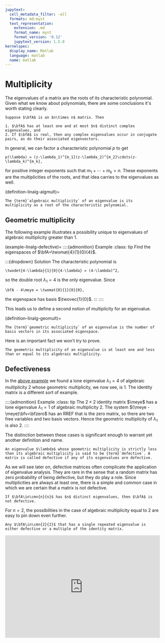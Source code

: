 ```yaml
---
jupytext:
  cell_metadata_filter: -all
  formats: md:myst
  text_representation:
    extension: .md
    format_name: myst
    format_version: '0.12'
    jupytext_version: 1.5.0
kernelspec:
  display_name: Matlab
  language: matlab
  name: matlab
---
```


# Multiplicity

The eigenvalues of a matrix are the roots of its characteristic polynomial. Given what we know about polynomials, there are some conclusions it's worth stating clearly.

````{proof:property} Eigenvalue properties
Suppose $\bfA$ is an $n\times n$ matrix. Then

1. $\bfA$ has at least one and at most $n$ distinct complex eigenvalues, and
2. If $\bfA$ is real, then any complex eigenvalues occur in conjugate pairs, as do their associated eigenvectors.
````

In general, we can factor a characteristic polynomial $p$ to get

```{math}
p(\lambda) = (z-\lambda_1)^{m_1}(z-\lambda_2)^{m_2}\cdots(z-\lambda_k)^{m_k},
```

for positive integer exponents such that $m_1+\cdots+m_k=n$. These exponents are the multiplicities of the roots, and that idea carries to the eigenvalues as well.

(definition-linalg-algmult)=
````{proof:definition} Algebraic multiplicity
The {term}`algebraic multiplicity` of an eigenvalue is its multiplicity as a root of the characteristic polynomial.
````

## Geometric multiplicity

The following example illustrates a possibility unique to eigenvalues of algebraic multiplicity greater than 1.

(example-linalg-defective)=
::::{admonition} Example
:class: tip
Find the eigenspaces of $\bfA=\twomat{4}{1}{0}{4}$.

:::{dropdown} Solution
The characteristic polynomial is 

```{math}
\twodet{4-\lambda}{1}{0}{4-\lambda} = (4-\lambda)^2,
```

so the double root $\lambda_1=4$ is the only eigenvalue. Since

```{math}
\bfA - 4\meye = \twomat{0}{1}{0}{0},
```

the eigenspace has basis $\twovec{1}{0}$.
:::
::::

This leads us to define a second notion of multiplicity for an eigenvalue. 

(definition-linalg-geomult)=
````{proof:definition} Geometric multiplicity
The {term}`geometric multiplicity` of an eigenvalue is the number of basis vectors in its associated eigenspace.
````

Here is an important fact we won't try to prove.

````{proof:property}
The geometric multiplicity of an eigenvalue is at least one and less than or equal to its algebraic multiplicity.
````

## Defectiveness

In the [above example](example-linalg-defective) we found a lone eigenvalue $\lambda_1=4$ of algebraic multiplicity 2 whose geometric multiplicity, we now see, is 1. The identity matrix is a different sort of example.

::::{admonition} Example
:class: tip
The $2\times 2$ identity matrix $\meye$ has a lone eigenvalue $\lambda_1=1$ of algebraic multiplicity 2. The system $(\meye - \meye)\bfv=\bfzero$ has an RREF that is the zero matrix, so there are two free variables and two basis vectors. Hence the geometric multiplicity of $\lambda_1$ is also 2.
::::

The distinction between these cases is significant enough to warrant yet another definition and name.

````{proof:definition} Defectiveness
An eigenvalue $\lambda$ whose geometric multiplicity is strictly less than its algebraic multiplicity is said to be {term}`defective`. A matrix is called defective if any of its eigenvalues are defective.
````

As we will see later on, defective matrices often complicate the application of eigenvalue analysis. They are rare in the sense that a random matrix has zero probability of being defective, but they do play a role. Since multiplicities are always at least one, there is a simple and common case in which we are certain that a matrix is not defective.

````{proof:theorem} Distinct eigenvalues
If $\bfA\in\cmn{n}{n}$ has $n$ distinct eigenvalues, then $\bfA$ is not defective.
````

For $n=2$, the possibilities in the case of algebraic multiplicity equal to 2 are easy to pin down even further. 

````{proof:theorem} $2\times 2$ defectivenss
Any $\bfA\in\cmn{2}{2}$ that has a single repeated eigenvalue is either defective or a multiple of the identity matrix. 
````

<div style="max-width:608px"><div style="position:relative;padding-bottom:66.118421052632%"><iframe id="kaltura_player" src="https://cdnapisec.kaltura.com/p/2358381/sp/235838100/embedIframeJs/uiconf_id/43030021/partner_id/2358381?iframeembed=true&playerId=kaltura_player&entry_id=1_46jcs8ws&flashvars[streamerType]=auto&amp;flashvars[localizationCode]=en&amp;flashvars[leadWithHTML5]=true&amp;flashvars[sideBarContainer.plugin]=true&amp;flashvars[sideBarContainer.position]=left&amp;flashvars[sideBarContainer.clickToClose]=true&amp;flashvars[chapters.plugin]=true&amp;flashvars[chapters.layout]=vertical&amp;flashvars[chapters.thumbnailRotator]=false&amp;flashvars[streamSelector.plugin]=true&amp;flashvars[EmbedPlayer.SpinnerTarget]=videoHolder&amp;flashvars[dualScreen.plugin]=true&amp;flashvars[Kaltura.addCrossoriginToIframe]=true&amp;&wid=1_6jbccbm1" width="608" height="402" allowfullscreen webkitallowfullscreen mozAllowFullScreen allow="autoplay *; fullscreen *; encrypted-media *" sandbox="allow-forms allow-same-origin allow-scripts allow-top-navigation allow-pointer-lock allow-popups allow-modals allow-orientation-lock allow-popups-to-escape-sandbox allow-presentation allow-top-navigation-by-user-activation" frameborder="0" title="Kaltura Player" style="position:absolute;top:0;left:0;width:100%;height:100%"></iframe></div></div>
